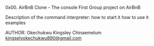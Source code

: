 0x00. AirBnB Clone - The console
First Group project on AirBnB

Description of the command interpreter:
how to start it
how to use it
examples

AUTHOR: Okechukwu Kingsley Chinaemelum <kingselyokechukwu890@gmail.com>

